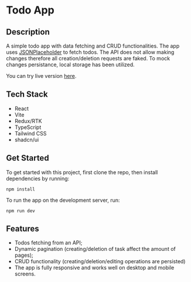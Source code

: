 # Todo App
## Description
A simple todo app with data fetching and CRUD functionalities. The app uses [JSONPlaceholder](https://jsonplaceholder.typicode.com) to fetch todos. The API does not allow making changes therefore all creation/deletion requests are faked. To mock changes persistance, local storage has been utilized.

You can try live version [here](https://ss-todo-app-savvy-itch.netlify.app).
## Tech Stack
- React
- Vite
- Redux/RTK
- TypeScript
- Tailwind CSS
- shadcn/ui
## Get Started
To get started with this project, first clone the repo, then install dependencies by running:
```
npm install
```
To run the app on the development server, run:
```
npm run dev
```
## Features
- Todos fetching from an API;
- Dynamic pagination (creating/deletion of task affect the amount of pages);
- CRUD functionality (creating/deletion/editing operations are persisted)
- The app is fully responsive and works well on desktop and mobile screens.
